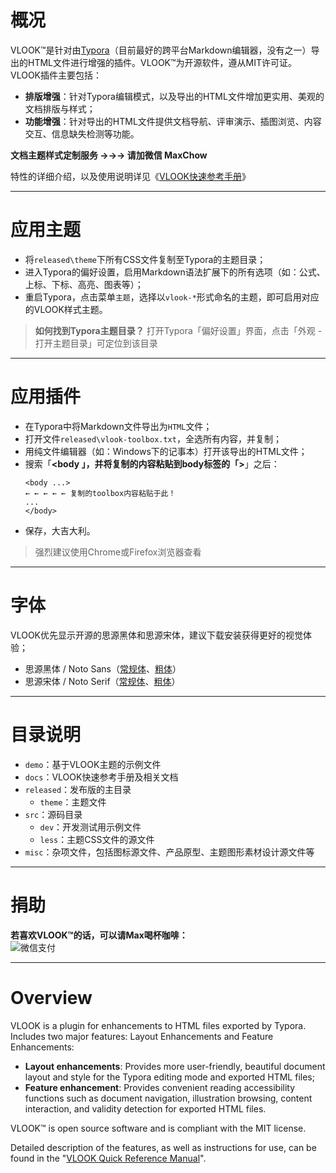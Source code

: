 # 概况

VLOOK™是针对由[Typora](https://www.typora.io)（目前最好的跨平台Markdown编辑器，没有之一）导出的HTML文件进行增强的插件。VLOOK™为开源软件，遵从MIT许可证。
VLOOK插件主要包括：

- **排版增强**：针对Typora编辑模式，以及导出的HTML文件增加更实用、美观的文档排版与样式；
- **功能增强**：针对导出的HTML文件提供文档导航、评审演示、插图浏览、内容交互、信息缺失检测等功能。

**文档主题样式定制服务 →→→ 请加微信 MaxChow**

特性的详细介绍，以及使用说明详见《[VLOOK快速参考手册](https://madmaxchow.github.io/VLOOK/index.html)》

---

# 应用主题

- 将`released\theme`下所有CSS文件复制至Typora的主题目录；
- 进入Typora的偏好设置，启用Markdown语法扩展下的所有选项（如：公式、上标、下标、高亮、图表等）；
- 重启Typora，点击菜单`主题`，选择以`vlook-*`形式命名的主题，即可启用对应的VLOOK样式主题。

> **如何找到Typora主题目录？**
> 打开Typora「偏好设置」界面，点击「外观 - 打开主题目录」可定位到该目录

---

# 应用插件

- 在Typora中将Markdown文件导出为`HTML`文件；
- 打开文件`released\vlook-toolbox.txt`，全选所有内容，并复制；
- 用纯文件编辑器（如：Windows下的记事本）打开该导出的HTML文件；
- 搜索「**<body **」，并将复制的内容粘贴到body标签的「**>**」之后：
  ```
  <body ...>
  ← ← ← ← ← 复制的toolbox内容粘贴于此！
  ...
  </body>
  ```
+ 保存，大吉大利。

> 强烈建议使用Chrome或Firefox浏览器查看

---

# 字体

VLOOK优先显示开源的思源黑体和思源宋体，建议下载安装获得更好的视觉体验；

- 思源黑体 / Noto Sans（[常规体](https://github.com/googlefonts/noto-cjk/blob/master/NotoSansCJKsc-Regular.otf)、[粗体](https://github.com/googlefonts/noto-cjk/blob/master/NotoSansCJKsc-Bold.otf)）
- 思源宋体 / Noto Serif（[常规体](https://github.com/googlefonts/noto-cjk/blob/master/NotoSerifCJKsc-Regular.otf)、[粗体](https://github.com/googlefonts/noto-cjk/blob/master/NotoSerifCJKsc-Bold.otf)）

---

# 目录说明

- `demo`：基于VLOOK主题的示例文件
- `docs`：VLOOK快速参考手册及相关文档
- `released`：发布版的主目录
  - `theme`：主题文件
- `src`：源码目录
  - `dev`：开发测试用示例文件
  - `less`：主题CSS文件的源文件
- `misc`：杂项文件，包括图标源文件、产品原型、主题图形素材设计源文件等

---

# 捐助

**若喜欢VLOOK™的话，可以请Max喝杯咖啡：**<br>
![微信支付](https://ws1.sinaimg.cn/large/006tKfTcgy1fsmnridvyxj303y04mt94.jpg)

---

# Overview

VLOOK is a plugin for enhancements to HTML files exported by Typora. Includes two major features: Layout Enhancements and Feature Enhancements:

- **Layout enhancements**: Provides more user-friendly, beautiful document layout and style for the Typora editing mode and exported HTML files;
- **Feature enhancement**: Provides convenient reading accessibility functions such as document navigation, illustration browsing, content interaction, and validity detection for exported HTML files.

VLOOK™ is open source software and is compliant with the MIT license.

Detailed description of the features, as well as instructions for use, can be found in the "[VLOOK Quick Reference Manual](https://madmaxchow.github.io/VLOOK/index.html)".
